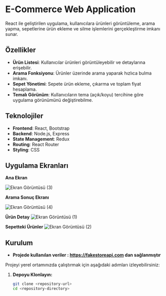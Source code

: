 # E-Commerce Web Application

React ile geliştirilen  uygulama, kullanıcılara ürünleri görüntüleme, arama yapma, sepetlerine ürün ekleme ve silme  işlemlerini gerçekleştirme imkanı sunar.

## Özellikler

- **Ürün Listesi**: Kullanıcılar ürünleri görüntüleyebilir ve detaylarına erişebilir.
- **Arama Fonksiyonu**: Ürünler üzerinde arama yaparak hızlıca bulma imkanı.
- **Sepet Yönetimi**: Sepete ürün ekleme, çıkarma ve toplam fiyat hesaplama.
- **Temalı Görünüm**: Kullanıcıların tema (açık/koyu) tercihine göre uygulama görünümünü değiştirebilme.

## Teknolojiler

- **Frontend**: React, Bootstrap
- **Backend**: Node.js, Express
- **State Management**: Redux
- **Routing**: React Router
- **Styling**: CSS

## Uygulama Ekranları
**Ana Ekran**

![Ekran Görüntüsü (3)](https://github.com/user-attachments/assets/385ef570-9029-4bb1-8536-ba670bb3c6fa)

**Arama Sonuç Ekranı**

![Ekran Görüntüsü (4)](https://github.com/user-attachments/assets/af537d64-55b9-45cd-8de9-b54223d8ede9)


**Ürün Detay**
![Ekran Görüntüsü (1)](https://github.com/user-attachments/assets/3d45334d-93f9-4743-af3d-184f9c82be1a)

**Sepetteki Ürünler**
![Ekran Görüntüsü (2)](https://github.com/user-attachments/assets/2c116e26-04f0-4634-bb0e-7d8bec3f3128)

## Kurulum

 - **Projede kullanılan veriler : https://fakestoreapi.com dan sağlanmıştır**


Projeyi yerel ortamınızda çalıştırmak için aşağıdaki adımları izleyebilirsiniz:

1. **Depoyu Klonlayın:**
   ```bash
   git clone <repository-url>
   cd <repository-directory>
